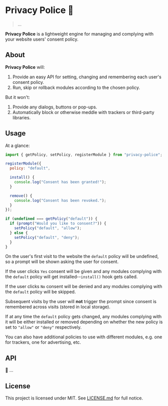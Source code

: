 # Privacy Police 🚨️

> ...

**Privacy Police** is a lightweight engine for managing and complying with your website users' consent policy.

## About

**Privacy Police** will:

1. Provide an easy API for setting, changing and remembering each user's consent policy.
2. Run, skip or rollback modules according to the chosen policy.

But it won't:

1. Provide any dialogs, buttons or pop-ups.
2. Automatically block or otherwise meddle with trackers or third-party libraries.

## Usage

At a glance:

```js
import { getPolicy, setPolicy, registerModule } from "privacy-police";

registerModule({
  policy: "default",

  install() {
    console.log("Consent has been granted!");
  }

  remove() {
    console.log("Consent has been revoked.");
  }
});

if (undefined === getPolicy("default")) {
  if (prompt("Would you like to consent?")) {
    setPolicy("default", "allow");
  } else {
    setPolicy("default", "deny");
  }
}
```

On the user's first visit to the website the `default` policy will be undefined, so a prompt will be shown asking the user for consent.

If the user clicks `Yes` consent will be given and any modules complying with the `default` policy will get installed--`install()` hook gets called.

If the user clicks `No` consent will be denied and any modules complying with the `default` policy will be skipped.

Subsequent visits by the user will **not** trigger the prompt since consent is remembered across visits (stored in local storage).

If at any time the `default` policy gets changed, any modules complying with it will be either installed or removed depending on whether the new policy is set to `"allow"` or `"deny"` respectively.

You can also have additional policies to use with different modules, e.g. one for trackers, one for advertising, etc.

## API

🚧️ ...

## License

This project is licensed under MIT. See [LICENSE.md](LICENSE.md) for full notice.
